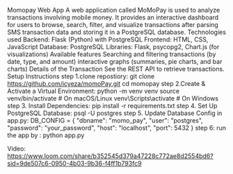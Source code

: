 Momopay Web App
A web application called MoMoPay is used to analyze transactions involving mobile money. It provides an interactive dashboard for users to browse, search, filter, and visualize transactions after parsing SMS transaction data and storing it in a PostgreSQL database.
Technologies used
Backend: Flask (Python) with PostgreSQL
Frontend: HTML, CSS, JavaScript
Database: PostgreSQL
Libraries: Flask, psycopg2, Chart.js (for visualizations)
Available features
Searching and filtering transactions (by date, type, and amount)
interactive graphs (summaries, pie charts, and bar charts)
Details of the Transaction See the REST API to retrieve transactions.
 Setup Instructions
 step 1.clone repostiory:
 git clone https://github.com/icyeza/momoPay.git
cd momopay
 step 2.Create & Activate a Virtual Environment:
 python -m venv venv
source venv/bin/activate   # On macOS/Linux
venv\Scripts\activate     # On Windows
step 3. Install Dependencies:
pip install -r requirements.txt
step 4.  Set Up PostgreSQL Database:
psql -U postgres
step 5. Update Database Config in app.py:
DB_CONFIG = {
    "dbname": "momo_pay",
    "user": "postgres",
    "password": "your_password",
    "host": "localhost",
    "port": 5432
}
step 6: run the app by : 
python app.py

Video: https://www.loom.com/share/b352545d379a47228c772ae8d2554bd6?sid=9de507c6-0950-4b03-9b36-f4ff1b793fc9